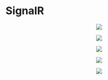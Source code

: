 # SignalR
<p align="center">
<img src="https://user-images.githubusercontent.com/59365403/187074976-a3db0bf7-4d9b-402e-bc8d-52b4a96c6e73.png">
</p>
<p align="center">
<img src="https://user-images.githubusercontent.com/59365403/187074986-b73cca30-a2fe-4a84-9430-69db16a76603.png">
</p>
<p align="center">
<img src="https://user-images.githubusercontent.com/59365403/187075034-92d76f1b-ab24-466c-ae72-75f0a1dc8988.png">
</p>
<p align="center">
<img src="https://user-images.githubusercontent.com/59365403/187075106-ad4025b1-92d0-42b3-9bc7-d299879533cf.png">
</p>
<p align="center">
<img src="https://user-images.githubusercontent.com/59365403/187075116-21bbe19c-3072-4456-80c1-996a064379c6.png">
</p>




